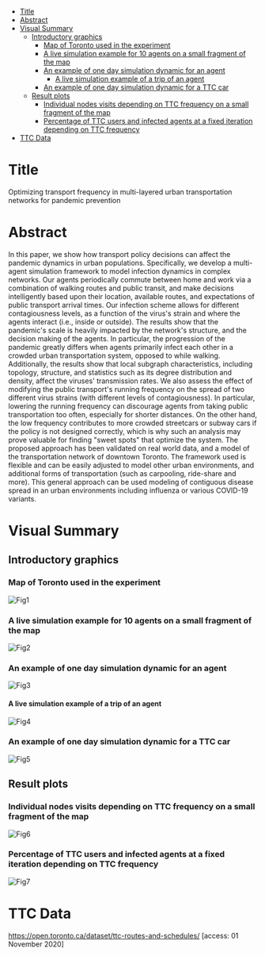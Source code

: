 - [Title](#title)
- [Abstract](#abstract)
- [Visual Summary](#visual-summary)
  * [Introductory graphics](#introductory-graphics)
    + [Map of Toronto used in the experiment](#map-of-toronto-used-in-the-experiment)
    + [A live simulation example for 10 agents on a small fragment of the map](#a-live-simulation-example-for-10-agents-on-a-small-fragment-of-the-map)
    + [An example of one day simulation dynamic for an agent](#an-example-of-one-day-simulation-dynamic-for-an-agent)
      - [A live simulation example of a trip of an agent](#a-live-simulation-example-of-a-trip-of-an-agent)
    + [An example of one day simulation dynamic for a TTC car](#an-example-of-one-day-simulation-dynamic-for-a-ttc-car)
  * [Result plots](#result-plots)
    + [Individual nodes visits depending on TTC frequency on a small fragment of the map](#individual-nodes-visits-depending-on-ttc-frequency-on-a-small-fragment-of-the-map)
    + [Percentage of TTC users and infected agents at a fixed iteration depending on TTC frequency](#percentage-of-ttc-users-and-infected-agents-at-a-fixed-iteration-depending-on-ttc-frequency)
- [TTC Data](#ttc-data)

# Title
Optimizing transport frequency in multi-layered urban transportation networks for pandemic prevention


# Abstract
In this paper, we show how transport policy decisions can affect the pandemic dynamics in urban populations. Specifically, we develop a multi-agent simulation framework to model infection dynamics in complex networks. Our agents periodically commute between home and work via a combination of walking routes and public transit, and make decisions intelligently based upon their location, available routes, and expectations of public transport arrival times. Our infection scheme allows for different contagiousness levels, as a function of the virus's strain and where the agents interact (i.e., inside or outside). The results show that the pandemic's scale is heavily impacted by the network's structure, and the decision making of the agents. In particular, the progression of the pandemic greatly differs when agents primarily infect each other in a crowded urban transportation system, opposed to while walking. Additionally, the results show that local subgraph characteristics, including topology, structure, and statistics such as its degree distribution and density, affect the viruses' transmission rates. We also assess the effect of modifying the public transport's running frequency on the spread of two different virus strains (with different levels of contagiousness). In particular, lowering the running frequency can discourage agents from taking public transportation too often, especially for shorter distances. On the other hand, the low frequency contributes to more crowded streetcars or subway cars if the policy is not designed correctly, which is why such an analysis may prove valuable for finding "sweet spots" that optimize the system. The proposed approach has been validated on real world data, and a model of the transportation network of downtown Toronto. The framework used is flexible and can be easily adjusted to model other urban environments, and additional forms of transportation (such as carpooling, ride-share and more). This general approach can be used modeling of contiguous disease spread in an urban environments including influenza or various COVID-19 variants.


# Visual Summary

## Introductory graphics
### Map of Toronto used in the experiment
![Fig1](https://github.com/NykPol/EpidemicInUrbanNetworkToronto/blob/main/graphics/Toronto_TTC_map.png)

### A live simulation example for 10 agents on a small fragment of the map
![Fig2](https://github.com/NykPol/EpidemicInUrbanNetworkToronto/blob/main/graphics/simulation_env_10_agents.gif)

### An example of one day simulation dynamic for an agent
![Fig3](https://github.com/NykPol/EpidemicInUrbanNetworkToronto/blob/main/graphics/Agent_sim_process.png)

#### A live simulation example of a trip of an agent 
![Fig4](https://github.com/NykPol/EpidemicInUrbanNetworkToronto/blob/main/graphics/simulation_env_1_agent_trip_example.gif)

### An example of one day simulation dynamic for a TTC car
![Fig5](https://github.com/NykPol/EpidemicInUrbanNetworkToronto/blob/main/graphics/TTC_sim_process.png)

## Result plots
### Individual nodes visits depending on TTC frequency on a small fragment of the map
![Fig6](https://github.com/NykPol/EpidemicInUrbanNetworkToronto/blob/main/graphics/Map_freq3_vs_20.png)

### Percentage of TTC users and infected agents at a fixed iteration depending on TTC frequency
![Fig7](https://github.com/NykPol/EpidemicInUrbanNetworkToronto/blob/main/graphics/TTCfreq_vs_TTCuser_vs_infected.png)


# TTC Data
https://open.toronto.ca/dataset/ttc-routes-and-schedules/ [access: 01 November 2020]


